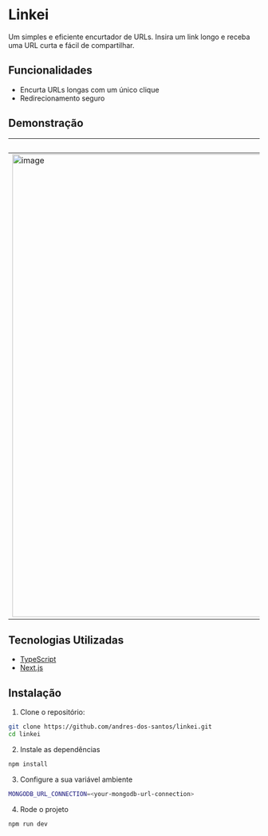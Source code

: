 # Linkei

Um simples e eficiente encurtador de URLs. Insira um link longo e receba uma URL curta e fácil de compartilhar.

## Funcionalidades

- Encurta URLs longas com um único clique
- Redirecionamento seguro

## Demonstração

| Desktop | Mobile |
|---------|----------|
| <img width="1920" height="927" alt="image" src="https://github.com/user-attachments/assets/7b9f9416-8276-4b49-a6f0-977a6ce5c9c7" /> | <img width="424" height="864" alt="image" src="https://github.com/user-attachments/assets/5d741565-e18a-461d-97e7-4d65f61602ac" /> |

## Tecnologias Utilizadas

- [TypeScript](https://www.typescriptlang.org/)
- [Next.js](https://nextjs.org/)

## Instalação

1. Clone o repositório:

```bash
git clone https://github.com/andres-dos-santos/linkei.git
cd linkei
```

2. Instale as dependências

```bash
npm install
```

3. Configure a sua variável ambiente

```bash
MONGODB_URL_CONNECTION=<your-mongodb-url-connection>
```

4. Rode o projeto

```bash
npm run dev
```
